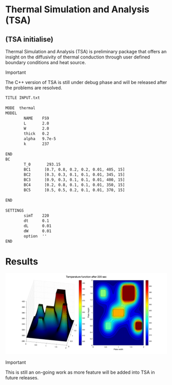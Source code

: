 # Thermal Simulation and Analysis (TSA)
## (TSA initialise)
Thermal Simulation and Analysis (TSA) is preliminary package that offers an insight on the diffusivity of thermal conduction through user defined boundary conditions and heat source. 

> [!IMPORTANT]  
> The C++ version of TSA is still under debug phase and will be released after the problems are resolved.

```
TITLE INPUT.txt

MODE  thermal
MODEL 
        NAME    FS9
        L       2.0
        W       2.0
        thick   0.2
        alpha   9.7e-5
        k       237
        
END
BC
        T_0       293.15
        BC1      [0.7, 0.8, 0.2, 0.2, 0.01, 405, 15]
        BC2      [0.3, 0.3, 0.1, 0.1, 0.01, 345, 15]
        BC3      [0.9, 0.3, 0.1, 0.1, 0.01, 400, 15]
        BC4      [0.2, 0.8, 0.1, 0.1, 0.01, 350, 15]
        BC5      [0.5, 0.5, 0.2, 0.1, 0.01, 370, 15]

END

SETTINGS
        simT    220
        dt      0.1
        dL      0.01
        dW      0.01
        option  ''
END
```

# Results 
<p align="center">
  <img src="MATLAB/output/result.png" width="700">
</p>


> [!IMPORTANT]  
> This is still an on-going work as more feature will be added into TSA in future releases. 
